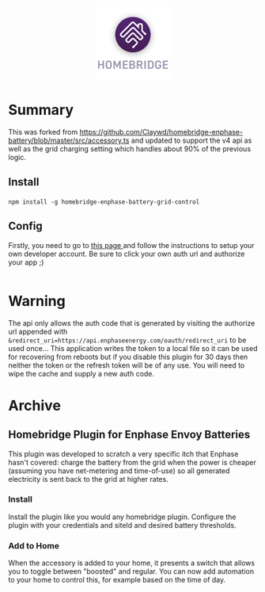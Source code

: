 
<p align="center">

<img src="https://github.com/homebridge/branding/raw/master/logos/homebridge-wordmark-logo-vertical.png" width="150">

</p>


# Summary

This was forked from https://github.com/Claywd/homebridge-enphase-battery/blob/master/src/accessory.ts and updated to support the v4 api as well as the grid charging setting which handles about 90% of the previous logic. 

## Install
`npm install -g homebridge-enphase-battery-grid-control`
## Config

Firstly, you need to go to [this page ](https://developer-v4.enphase.com/docs/quickstart.html)and follow the instructions to setup your own developer account. Be sure to click your own auth url and authorize your app ;) 

```json

```

# Warning
The api only allows the auth code that is generated by visiting the authorize url appended with `&redirect_uri=https://api.enphaseenergy.com/oauth/redirect_uri` to be used once... This application writes the token to a local file so it can be used for recovering from reboots but if you disable this plugin for 30 days then neither the token or the refresh token will be of any use. You will need to wipe the cache and supply a new auth code. 

# Archive

## Homebridge Plugin for Enphase Envoy Batteries

This plugin was developed to scratch a very specific itch that Enphase hasn't covered:
charge the battery from the grid when the power is cheaper (assuming you have net-metering and time-of-use)
so all generated electricity is sent back to the grid at higher rates. 

### Install
Install the plugin like you would any homebridge plugin.
Configure the plugin with your credentials and siteId and desired battery thresholds.

### Add to Home
When the accessory is added to your home, it presents a switch that allows you to toggle between "boosted" and regular.
You can now add automation to your home to control this, for example based on the time of day.
